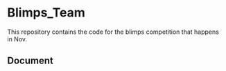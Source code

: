 # Blimps_Team

This repository contains the code for the blimps competition that happens in Nov.

## Document